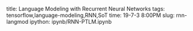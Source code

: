 title: Language Modeling with Recurrent Neural Networks
tags: tensorflow,language-modeling,RNN,SoT
time: 19-7-3 8:00PM
slug: rnn-langmod
ipython: ipynb/RNN-PTLM.ipynb

